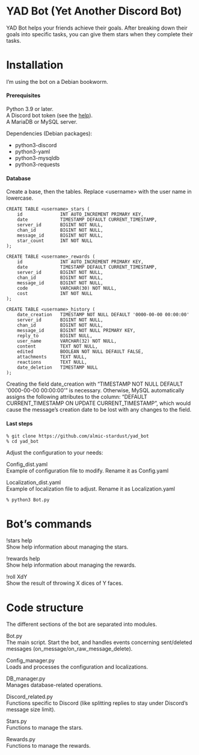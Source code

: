 # YAD Bot (Yet Another Discord Bot)

YAD Bot helps your friends achieve their goals. After breaking down their goals into specific tasks, you can give them stars when they complete their tasks.

# Installation

I’m using the bot on a Debian bookworm.

#### Prerequisites

Python 3.9 or later.  
A Discord bot token (see the [help](https://discordpy.readthedocs.io/en/stable/discord.html)).  
A MariaDB or MySQL server.  

Dependencies (Debian packages):
- python3-discord
- python3-yaml
- python3-mysqldb
- python3-requests

#### Database

Create a base, then the tables. Replace \<username\> with the user name in lowercase.

	CREATE TABLE <username>_stars (
	    id              INT AUTO_INCREMENT PRIMARY KEY,
	    date            TIMESTAMP DEFAULT CURRENT_TIMESTAMP,
	    server_id       BIGINT NOT NULL,
	    chan_id         BIGINT NOT NULL,
	    message_id      BIGINT NOT NULL,
	    star_count      INT NOT NULL
	);

	CREATE TABLE <username>_rewards (
	    id              INT AUTO_INCREMENT PRIMARY KEY,
	    date            TIMESTAMP DEFAULT CURRENT_TIMESTAMP,
	    server_id       BIGINT NOT NULL,
	    chan_id         BIGINT NOT NULL,
	    message_id      BIGINT NOT NULL,
	    code            VARCHAR(30) NOT NULL,
	    cost            INT NOT NULL
	);

	CREATE TABLE <username>_history (
	    date_creation   TIMESTAMP NOT NULL DEFAULT '0000-00-00 00:00:00'
	    server_id       BIGINT NOT NULL,
	    chan_id         BIGINT NOT NULL,
	    message_id      BIGINT NOT NULL PRIMARY KEY,
	    reply_to        BIGINT NULL,
	    user_name       VARCHAR(32) NOT NULL,
	    content         TEXT NOT NULL,
	    edited          BOOLEAN NOT NULL DEFAULT FALSE,
	    attachments     TEXT NULL,
	    reactions       TEXT NULL,
	    date_deletion   TIMESTAMP NULL
	);

Creating the field date_creation with “TIMESTAMP NOT NULL DEFAULT '0000-00-00 00:00:00'” is necessary. Otherwise, MySQL automatically assigns the following attributes to the column: “DEFAULT CURRENT_TIMESTAMP ON UPDATE CURRENT_TIMESTAMP”, which would cause the message’s creation date to be lost with any changes to the field.

#### Last steps

	% git clone https://github.com/almic-stardust/yad_bot
	% cd yad_bot

Adjust the configuration to your needs:

Config\_dist.yaml  
Example of configuration file to modify. Rename it as Config.yaml

Localization\_dist.yaml  
Example of localization file to adjust. Rename it as Localization.yaml

	% python3 Bot.py

# Bot’s commands

!stars help  
Show help information about managing the stars.

!rewards help  
Show help information about managing the rewards.

!roll XdY  
Show the result of throwing X dices of Y faces.

# Code structure

The different sections of the bot are separated into modules.

Bot.py  
The main script. Start the bot, and handles events concerning sent/deleted messages (on\_message/on\_raw\_message\_delete).

Config\_manager.py  
Loads and processes the configuration and localizations.

DB\_manager.py  
Manages database-related operations.

Discord\_related.py  
Functions specific to Discord (like splitting replies to stay under Discord’s message size limit).

Stars.py  
Functions to manage the stars.

Rewards.py  
Functions to manage the rewards.
